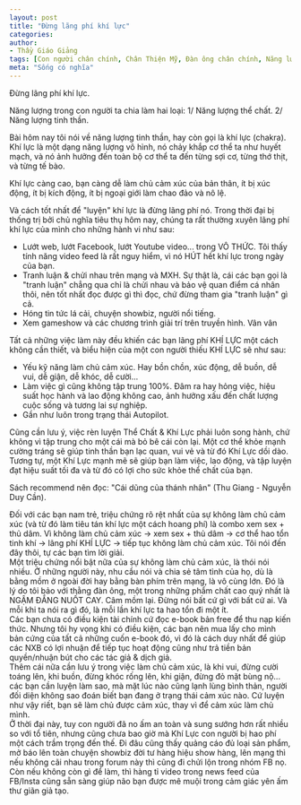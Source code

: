 ```yaml
---
layout: post
title: "Đừng lãng phí khí lực"
categories:
author:
- Thầy Giáo Giảng
tags: [Con người chân chính, Chân Thiện Mỹ, Đàn ông chân chính, Năng lượng tinh thần]
meta: "Sống có nghĩa"
---
```

Đừng lãng phí khí lực.

Năng lượng trong con người ta chia làm hai loại: 
1/ Năng lượng thể chất. 
2/ Năng lượng tinh thần.

Bài hôm nay tôi nói về năng lượng tinh thần, hay còn gọi là khí lực (chakra). Khí lực là một dạng năng lượng vô hình, nó chảy khắp cơ thể ta như huyết mạch, và nó ảnh hưởng đến toàn bộ cơ thể ta đến từng sợi cơ, từng thớ thịt, và từng tế bào.

Khí lực càng cao, bạn càng dễ làm chủ cảm xúc của bản thân, ít bị xúc động, ít bị kích động, ít bị ngoại giới làm chao đảo và nô lệ.

Và cách tốt nhất để "luyện" khí lực là đừng lãng phí nó. Trong thời đại bị thống trị bởi chủ nghĩa tiêu thụ hôm nay, chúng ta rất thường xuyên lãng phí khí lực của mình cho những hành vi như sau:
- Lướt web, lướt Facebook, lướt Youtube video... trong VÔ THỨC. Tôi thấy tính năng video feed là rất nguy hiểm, vì nó HÚT hết khí lực trong ngày của bạn.
- Tranh luận & chửi nhau trên mạng và MXH. Sự thật là, cái các bạn gọi là "tranh luận" chẳng qua chỉ là chửi nhau và bảo vệ quan điểm cá nhân thôi, nên tốt nhất đọc được gì thì đọc, chứ đừng tham gia "tranh luận" gì cả.
- Hóng tin tức lá cải, chuyện showbiz, người nổi tiếng.
- Xem gameshow và các chương trình giải trí trên truyền hình.
Vân vân

Tất cả những việc làm này đều khiến các bạn lãng phí KHÍ LỰC một cách không cần thiết, và biểu hiện của một con người thiếu KHÍ LỰC sẽ như sau:
- Yếu kỹ năng làm chủ cảm xúc. Hay bồn chồn, xúc động, dễ buồn, dễ vui, dễ giận, dễ khóc, dễ cười...
- Làm việc gì cũng không tập trung 100%. Đâm ra hay hỏng việc, hiệu suất học hành và lao động không cao, ảnh hưởng xấu đến chất lượng cuộc sống và tương lai sự nghiệp.
- Gần như luôn trong trạng thái Autopilot.

Cũng cần lưu ý, việc rèn luyện Thể Chất & Khí Lực phải luôn song hành, chứ không vì tập trung cho một cái mà bỏ bê cái còn lại. Một cơ thể khỏe mạnh cường tráng sẽ giúp tinh thần bạn lạc quan, vui vẻ và từ đó Khí Lực dồi dào. Tương tự, một Khí Lực mạnh mẽ sẽ giúp bạn làm việc, lao động, và tập luyện đạt hiệu suất tối đa và từ đó có lợi cho sức khỏe thể chất của bạn.

Sách recommend nên đọc: "Cái dũng của thánh nhân" (Thu Giang - Nguyễn Duy Cần).
<!--excerpt.s-->
<div class="post-copyright"><div class="content">Đối với các bạn nam trẻ, triệu chứng rõ rệt nhất của sự không làm chủ cảm xúc (và từ đó làm tiêu tán khí lực một cách hoang phí) là combo xem sex + thủ dâm.
Vì không làm chủ cảm xúc -> xem sex + thủ dâm -> cơ thể hao tổn tinh khí -> lãng phí KHÍ LỰC -> tiếp tục không làm chủ cảm xúc.
Tôi nói đến đây thôi, tự các bạn tìm lời giải.</div></div>
<div class="post-copyright"><div class="content">Một triệu chứng nổi bật nữa của sự không làm chủ cảm xúc, là thói nói nhiều. Ở những người này, nhu cầu nói và chia sẻ tâm tình của họ, dù là bằng mồm ở ngoài đời hay bằng bàn phím trên mạng, là vô cùng lớn.
Đó là lý do tôi bảo với thằng đàn ông, một trong những phẩm chất cao quý nhất là NGẬM ĐẮNG NUỐT CAY. Câm mồm lại. Đừng nói bất cứ gì với bất cứ ai.
Và mỗi khi ta nói ra gì đó, là mỗi lần khí lực ta hao tổn đi một ít.</div></div>
<div class="post-copyright"><div class="content">Các bạn chưa có điều kiện tài chính cứ đọc e-book bản free để thu nạp kiến thức. Nhưng tôi hy vọng khi có điều kiện, các bạn nên mua lấy cho mình bản cứng của tất cả những cuốn e-book đó, vì đó là cách duy nhất để giúp các NXB có lợi nhuận để tiếp tục hoạt động cũng như trả tiền bản quyền/nhuận bút cho các tác giả & dịch giả.</div></div>
<div class="post-copyright"><div class="content">Thêm cái nữa cần lưu ý trong việc làm chủ cảm xúc, là khi vui, đừng cười toáng lên, khi buồn, đừng khóc rống lên, khi giận, đừng đỏ mặt bùng nộ... các bạn cần luyện làm sao, mà mặt lúc nào cũng lạnh lùng bình thản, người đối diện không sao đoán biết bạn đang ở trạng thái cảm xúc nào.
Cứ luyện như vậy riết, bạn sẽ làm chủ được cảm xúc, thay vì để cảm xúc làm chủ mình.</div></div>
<div class="post-copyright"><div class="content">Ở thời đại này, tuy con người đã no ấm an toàn và sung sướng hơn rất nhiều so với tổ tiên, nhưng cũng chưa bao giờ mà Khí Lực con người bị hao phí một cách trầm trọng đến thế.
Đi đâu cũng thấy quảng cáo đủ loại sản phẩm, mở báo lên toàn chuyện showbiz đời tư hàng hiệu show hàng, lên mạng thì nếu không cãi nhau trong forum này thì cũng đi chửi lộn trong nhóm FB nọ. Còn nếu không còn gì để làm, thì hàng tỉ video trong news feed của FB/Insta cũng sẵn sàng giúp não bạn được mê muội trong cảm giác yên ấm thư giãn giả tạo.</div></div>
